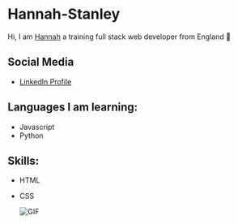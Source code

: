 # Hannah-Stanley
Hi, I am [Hannah](https://github.com/Hannah-Stanley) a training full stack web developer from England :england: 


## Social Media 
* [LinkedIn Profile](https://www.linkedin.com/in/hannah-stanley-973637210/)

## Languages I am learning:
* Javascript
* Python

## Skills:
* HTML
* CSS

  <img align="center" alt="GIF" src="https://media.giphy.com/media/USV0ym3bVWQJJmNu3N/giphy.gif" />
